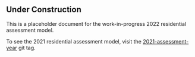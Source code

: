 
<!-- README.md is generated from README.Rmd. Please edit that file -->

## Under Construction

This is a placeholder document for the work-in-progress 2022 residential
assessment model.

To see the 2021 residential assessment model, visit the
[2021-assessment-year](https://gitlab.com/ccao-data-science---modeling/models/ccao_res_avm/-/tree/2021-assessment-year)
git tag.
